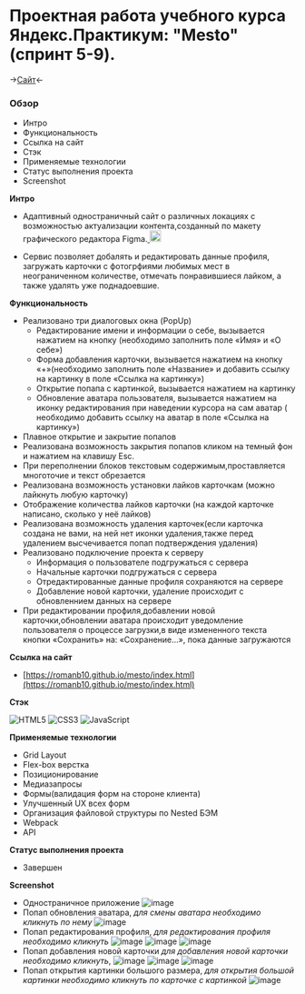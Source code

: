 # Проектная работа учебного курса Яндекс.Практикум: "Mesto" (спринт 5-9).
->[Сайт](https://romanb10.github.io/mesto/index.html)<-

### Обзор

* Интро
* Функциональность
* Ссылка на сайт
* Стэк
* Применяемые технологии
* Статус выполнения проекта
* Screenshot

**Интро**
* <p align="left"> Адаптивный одностраничный сайт о различных локациях с возможностью актуализации контента,созданный по макету графического редактора Figma.<a href="https://www.figma.com/" target="_blank" rel="noreferrer"> <img src="https://www.vectorlogo.zone/logos/figma/figma-icon.svg" alt="figma" width="20" height="20"/> </a></p>
* Сервис позволяет добалять и редактировать данные профиля, загружать карточки с фотогрфиями любимых мест в неограниченном количестве, отмечать понравившиеся лайком, а также удалять уже поднадоевшие.

**Функциональность**
  - Реализовано три диалоговых окна (PopUp)
      - Редактирование имени и информации о себе, вызывается нажатием на кнопку (необходимо заполнить поле «Имя» и «О себе»)
      - Форма добавления карточки, вызывается нажатием на кнопку «+»(необходимо заполнить поле «Название» и добавить ссылку на картинку в поле «Ссылка на картинку»)
      - Открытие попапа с картинкой, вызывается нажатием на картинку
      - Обновление аватара пользователя, вызывается нажатием на иконку редактирования при наведении курсора на сам аватар ( необходимо добавить ссылку на аватар в поле «Ссылка на картинку»)
  - Плавное открытие и закрытие попапов
  - Реализована возможность закрытия попапов кликом на темный фон и нажатием на клавишу Esc.
  - При переполнении блоков текстовым содержимым,проставляется многоточие и текст обрезается
  - Реализована возможность установки лайков карточкам (можно лайкнуть любую карточку)
  - Отображение количества лайков карточки (на каждой карточке написано, сколько у неё лайков)
  - Реализована возможность удаления карточек(если карточка создана не вами, на ней нет иконки удаления,также перед удалением высчечивается попап подтверждения удаления)
  - Реализовано подключение проекта к серверу
      - Информация о пользователе подгружаться с сервера
      - Начальные карточки подгружаться с сервера
      - Отредактированные данные профиля сохраняются на сервере
      - Добавление новой карточки, удаление происходит с обновленнием данных на сервере
  - При редактировании профиля,добавлении новой карточки,обновлении аватара происходит уведомление пользователя о процессе загрузки,в виде измененного текста кнопки «Сохранить» на: «Сохранение...», пока данные загружаются
  
  
**Ссылка на сайт**
* [https://romanb10.github.io/mesto/index.html](https://romanb10.github.io/mesto/index.html)

**Стэк**

![HTML5](https://img.shields.io/badge/html5-%23E34F26.svg?style=for-the-badge&logo=html5&logoColor=white)
![CSS3](https://img.shields.io/badge/css3-%231572B6.svg?style=for-the-badge&logo=css3&logoColor=white)
![JavaScript](https://img.shields.io/badge/javascript-%23323330.svg?style=for-the-badge&logo=javascript&logoColor=%23F7DF1E)

**Применяемые технологии**
* Grid Layout
* Flex-box верстка
* Позиционирование
* Медиазапросы
* Формы(валидация форм на стороне клиента)
* Улучшенный UX всех форм
* Организация файловой структуры по Nested БЭМ
* Webpack
* API

**Статус выполнения проекта**
* Завершен

**Screenshot**
  
- Одностраничное приложение
  ![image](https://user-images.githubusercontent.com/105459169/230109591-36045679-e9b8-4c38-80d8-5c1e8dd6415a.png)
- Попап обновления аватара,
  *для смены аватара необходимо кликнуть по нему*
 ![image](https://user-images.githubusercontent.com/105459169/230110042-58087a19-d2fa-4996-b7bd-77967777f4ce.png)
- Попап редактирования профиля,
  *для редактирования профиля необходимо кликнуть* ![image](https://user-images.githubusercontent.com/105459169/230097338-e9fc9b1e-6999-4abb-bd2b-ae2781c4dfa9.png)
  ![image](https://user-images.githubusercontent.com/105459169/230110311-f03067cd-6758-44dd-a0d8-966f78c8a6ce.png)
  ![image](https://user-images.githubusercontent.com/105459169/230110506-87ee995f-40ef-499b-a2e5-322333e63caa.png)
- Попап добавления новой карточки
  *для добавления новой карточки необходимо кликнуть*, ![image](https://user-images.githubusercontent.com/105459169/230097610-a71c7f56-b271-4956-86e8-e4ca4b1af74f.png)
  ![image](https://user-images.githubusercontent.com/105459169/230110785-2765fdab-6f4a-4e7b-9428-85e4d2f0d095.png)
  ![image](https://user-images.githubusercontent.com/105459169/230110973-ee360849-2083-4841-9aea-d145119ddb6b.png)
- Попап открытия картинки большого размера,
  *для открытия большой картинки необходимо кликнуть по карточке с картинкой*
  ![image](https://user-images.githubusercontent.com/105459169/230111167-536c7e89-0c65-4abc-aaec-eb2a68db4a30.png)

